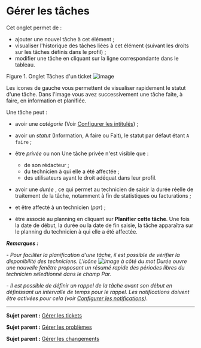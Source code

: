 Gérer les tâches
================

Cet onglet permet de :

- ajouter une nouvel tâche à cet élément ;
- visualiser l'historique des tâches liées à cet élément (suivant les droits sur les tâches définis dans le profil) ;
- modifier une tâche en cliquant sur la ligne correspondante dans le tableau.

Figure 1. Onglet Tâches d'un ticket
![image](docs/image/tache.png)

Les icones de gauche vous permettent de visualiser rapidement le statut d'une tâche.
Dans l'image vous avez successivement une tâche faite, à faire, en information et planifiée.

Une tâche peut :

- avoir une *catégorie* (Voir [Configurer les intitulés](config_dropdown.html "Les intitulés se configurent depuis le menu Configuration > Intitulés")) ; 

- avoir un *statut* (Information, A faire ou Fait), le statut par défaut étant `A faire` ;

- être *privée* ou non
  Une tâche privée n'est visible que : 
  -   de son rédacteur ;
  -   du technicien à qui elle a été affectée ;
  -   des utilisateurs ayant le droit adéquat dans leur profil.

- avoir une *durée* , ce qui permet au technicien de saisir la durée réelle de traitement de la tâche, notamment à fin de statistiques ou facturations ;

- et être affecté à un technicien (*par*) ;

- être associé au planning en cliquant sur **Planifier cette tâche**. 
  Une fois la date de début, la durée ou la date de fin saisie, la tâche apparaîtra sur le planning du technicien à qui elle a été affectée. 

***Remarques :*** 

*- Pour faciliter la planification d'une tâche, il est possible de vérifier la disponibilité des techniciens. L'icône ![image](docs/image/reservation-3.png) à côté du mot Durée ouvre une nouvelle fenêtre proposant un résumé rapide des périodes libres du technicien séledtionné dans le champ Par.*

*- Il est possible de définir un rappel de la tâche avant son début en définissant un intervalle de temps pour le rappel. Les notifications doivent être activées pour cela (voir [Configurer les
notifications](config_notification.html "Les notifications se configurent depuis le menu Configuration > Notifications ;"))*.

-------
**Sujet parent :** [Gérer les tickets](04_Module_Assistance/06_Tickets/03_Gérer_les_tickets.md "Les tickets se gèrent depuis le menu Assistance > Tickets")

**Sujet parent :** [Gérer les problèmes](04_Module_Assistance/08_Problèmes.md "Les problèmes se gèrent depuis le menu Assistance > Problèmes")

**Sujet parent :** [Gérer les changements](04_Module_Assistance/09_Changements.md "Les changements se gèrent depuis le menu Assistance > Changements")